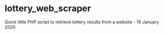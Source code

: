 # lottery_web_scraper
Quick little PHP script to retrieve lottery results from a website - 16 January 2025
